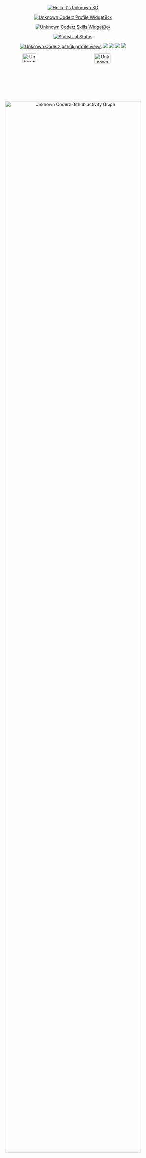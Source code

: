 <div align="center">
<a href="https://www.github.com/CodingWithUnknown"><img src="https://readme-typing-svg.demolab.com?font=Poppins&pause=1000&duration=4000&color=3c3a52&center=true&width=435&repeat=false&lines=Heyo,%20what's%20up!+%F0%9F%91%8B%F0%9F%8F%BB;It's%20Unknown%20Coderz!;Welcome%20to%20my%20profile!" alt="Hello It's Unknown XD" /></a>
 
<a href="https://github.com/CodingWithUnknown"><img src="https://github-widgetbox.vercel.app/api/profile?username=CodingWithUnknown&amp;theme=darkmode&amp;data=followers,repositories,stars,commits" alt="Unknown Coderz Profile WidgetBox" /></a>
 
<a href="https://www.github.com/CodingWithUnknown"><img src="https://github-widgetbox.vercel.app/api/skills?languages=html,css,js,ts,bash,linux,powershell&amp;theme=darkmode&amp;includeNames=true" alt="Unknown Coderz Skills WidgetBox" /></a>
 
<a href="https://www.github.com/CodingWithUnknown"><img src="https://readme-typing-svg.demolab.com?font=Poppins&amp;pause=1000&amp;duration=4000&amp;color=3c3a52&amp;center=true&amp;width=435&amp;repeat=false&amp;lines=Statistical%20Status" alt="Statistical Status" /></a>

<a href="https://www.github.com/CodingWithUnknown"><img src="https://komarev.com/ghpvc/?username=CodingWithUnknown&amp;style=for-the-badge&amp;color=161c1c&amp;label=PROFILE+VIEWS" alt="Unknown Coderz github profile views" /></a>
<a href="https://www.linux.org"><img src="https://img.shields.io/badge/OS-Linux-e06c75?style=for-the-badge&amp;logoColor=3c3a52&amp;logo=linux&amp;color=161c1c" /></a>
<a href="https://archlinux.org"><img src="https://img.shields.io/badge/DISTRO-Arch-56b6c2?style=for-the-badge&amp;logo=arch-linux&amp;logoColor=3c3a52&amp;color=161c1c" /></a>
<a href="https://dwm.suckless.org"><img src="https://img.shields.io/badge/WM-DWM-005577?style=for-the-badge&amp;logo=dwm&amp;color=161c1c&amp;logoColor=3c3a52" /></a>
<a href="https://neovim.io"><img src="https://img.shields.io/badge/IDE-Neovim-98c379?style=for-the-badge&amp;logo=neovim&amp;color=161c1c&amp;logoColor=3c3a52" /></a>

<div style="display:flex;">
<a href="https://www.github.com/CodingWithUnknown"><img width="45%" src="https://github-readme-stats.vercel.app/api?username=CodingWithUnknown&amp;show_icons=true&amp;theme=dark&amp;bg_color=161c1c&amp;hide_border=true&amp;icon_color=3c3a52&amp;title_color=3c3a52&amp;border_radius=16" alt="Unknown Coderz GitHub Stats" /></a>
<span style="display:inline-block;width:2%"></span>
<a href="https://www.github.com/CodingWithUnknown"><img width="48%" src="https://streak-stats.demolab.com/?user=CodingWithUnknown&amp;theme=dark&amp;background=161c1c&amp;hide_border=true&amp;border_radius=16&amp;ring=3c3a52&amp;fire=3c3a52&amp;currStreakLabel=3c3a52" alt="Unknown Coderz GitHub Streak" /></a>
</div>

<a href="https://www.github.com/CodingWithUnknown"><img width="93.5%" src="https://github-readme-stats.vercel.app/api/top-langs/?username=CodingWithUnknown&amp;theme=dark&amp;layout=compact&amp;langs_count=10&amp;card_width=750&amp;count_private=true&amp;bg_color=161c1c&amp;title_color=3c3a52&amp;text_color=e4e6eb&amp;hide_border=true&amp;border_radius=16" alt="Unknown Coderz Github activity Graph" /></a>

<a href="https://www.github.com/CodingWithUnknown"><img src="https://readme-typing-svg.demolab.com?font=Poppins&amp;pause=1000&amp;duration=4000&amp;color=3c3a52&amp;center=true&amp;width=435&amp;repeat=false&amp;lines=Discord%20Profile%20Statistics" alt="Discord Profile Statistics" /></a>

<a href="https://discord.com/users/770887288464867338"><img width=70% src="https://lanyard.cnrad.dev/api/770887288464867338?showDisplayName=true&amp;hideTimestamp=false&amp;bg=141318&amp;animated=true&amp;borderRadius=15px&amp;theme=dark&amp;hideBadges=false&amp;hideStatus=false&amp;hideActivity=false&amp;hideProfile=false&amp;idleMessage=I%20don’t%20care%20what%20people%20think%20unless%20it’s%20about%20me." alt="Discord Profile Statistics Box" /></a>
</div>
